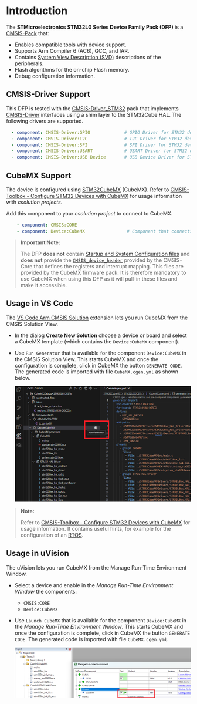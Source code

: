 # Introduction

The **STMicroelectronics STM32L0 Series Device Family Pack (DFP)** is a [CMSIS-Pack](https://open-cmsis-pack.github.io/Open-CMSIS-Pack-Spec/main/html/index.html) that:

- Enables compatible tools with device support.
- Supports Arm Compiler 6 (AC6), GCC, and IAR.
- Contains [System View Description (SVD)](https://open-cmsis-pack.github.io/svd-spec/main/index.html) descriptions of the peripherals.
- Flash algorithms for the on-chip Flash memory.
- Debug configuration information.

## CMSIS-Driver Support

This DFP is tested with the [CMSIS-Driver_STM32](https://www.keil.arm.com/packs/cmsis-driver_stm32-arm) pack that implements [CMSIS-Driver](https://arm-software.github.io/CMSIS_6/latest/Driver/index.html) interfaces using a shim layer to the STM32Cube HAL. The following drivers are supported.

```yml
  - component: CMSIS-Driver:GPIO             # GPIO Driver for STM32 devices
  - component: CMSIS-Driver:I2C              # I2C Driver for STM32 devices
  - component: CMSIS-Driver:SPI              # SPI Driver for STM32 devices
  - component: CMSIS-Driver:USART            # USART Driver for STM32 devices
  - component: CMSIS-Driver:USB Device       # USB Device Driver for STM32 devices
```

## CubeMX Support

The device is configured using [STM32CubeMX](https://www.st.com/en/development-tools/stm32cubemx.html) (CubeMX). Refer to [CMSIS-Toolbox - Configure STM32 Devices with CubeMX](https://open-cmsis-pack.github.io/cmsis-toolbox/CubeMX/) for usage information with *csolution projects*.

Add this component to your *csolution project* to connect to CubeMX.

```yml
    - component: CMSIS:CORE
    - component: Device:CubeMX                # Component that connects to CubeMX
```

> **Important Note:**
>
> The DFP **does not** contain [Startup and System Configuration files](https://arm-software.github.io/CMSIS_6/latest/Core/using_pg.html) and **does not** provide the [`CMSIS_device_header`](https://arm-software.github.io/CMSIS_6/latest/Core/using_pg.html#using_packs) provided
> by the CMSIS-Core that defines the registers and interrupt mapping. This files are provided by the CubeMX firmware pack. It is therefore mandatory to use CubeMX when using this DFP as it will pull-in these files and make it accessible.

## Usage in VS Code

The [VS Code Arm CMSIS Solution](https://marketplace.visualstudio.com/items?itemName=Arm.cmsis-csolution) extension lets you run CubeMX from the CMSIS Solution View.

- In the dialog **Create New Solution** choose a device or board and select a CubeMX template (which contains the `Device:CubeMX` component).

- Use `Run Generator` that is available for the component `Device:CubeMX` in the CMSIS Solution View. This starts CubeMX and once the configuration is complete, click in CubeMX the button `GENERATE CODE`. The generated code is imported with file `CubeMX.cgen.yml` as shown below.

   ![VS Code - CubeMX Integration](VSCode-CubeMX.png)

> **Note:**
>
> Refer to [CMSIS-Toolbox - Configure STM32 Devices with CubeMX](https://open-cmsis-pack.github.io/cmsis-toolbox/CubeMX/) for usage information. It contains useful hints, for example for the configuration of an [RTOS](  https://open-cmsis-pack.github.io/cmsis-toolbox/CubeMX/#add-rtos).

## Usage in uVision

The uVision lets you run CubeMX from the Manage Run-Time Environment Window.

- Select a device and enable in the *Manage Run-Time Environment Window* the components:

  - `CMSIS:CORE`
  - `Device:CubeMX`

- Use `Launch CubeMX` that is available for the component `Device:CubeMX` in the *Manage Run-Time Environment Window*. This starts CubeMX and once the configuration is complete, click in CubeMX the button `GENERATE CODE`. The generated code is imported with file `CubeMX.cgen.yml`.

   ![uVision - CubeMX Integration](UV-CubeMX.png)
